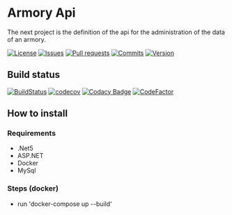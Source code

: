 # Armory Api

The next project is the definition of the api for the administration of the data of an armory.

[![License](https://img.shields.io/github/license/cantte/Armory.Api)](https://github.com/cantte/Armory.Api/blob/master/LICENSE)
[![Issues](https://img.shields.io/github/issues/cantte/Armory.Api)](https://github.com/cantte/Armory.Api/issues)
[![Pull requests](https://img.shields.io/github/issues-pr/cantte/Armory.Api)](https://github.com/cantte/Armory.Api/pulls)
[![Commits](https://img.shields.io/github/commit-activity/m/cantte/Armory.Api)](https://github.com/cantte/Armory.Api/commits)
[![Version](https://img.shields.io/github/v/tag/cantte/Armory.Api)](https://github.com/cantte/Armory.Api/releases)

## Build status

[![BuildStatus](https://img.shields.io/github/workflow/status/cantte/Armory.Api/.NET)](https://github.com/cantte/Armory.Api/actions/workflows/dotnet.yml)
[![codecov](https://codecov.io/gh/cantte/Armory.Api/branch/master/graph/badge.svg?token=LfZZtN3OAI)](https://codecov.io/gh/cantte/Armory.Api)
[![Codacy Badge](https://app.codacy.com/project/badge/Grade/6e00a8e35cd34d75907480fae346362f)](https://www.codacy.com/gh/cantte/Armory.Api/dashboard?utm_source=github.com&amp;utm_medium=referral&amp;utm_content=cantte/Armory.Api&amp;utm_campaign=Badge_Grade)
[![CodeFactor](https://www.codefactor.io/repository/github/cantte/armory.api/badge)](https://www.codefactor.io/repository/github/cantte/armory.api)

## How to install

### Requirements

- .Net5
- ASP.NET
- Docker
- MySql

### Steps (docker)

- run 'docker-compose up --build'
